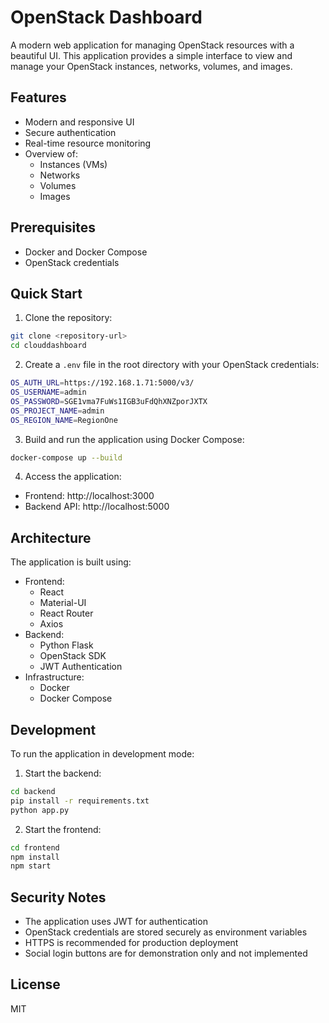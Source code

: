 # OpenStack Dashboard

A modern web application for managing OpenStack resources with a beautiful UI. This application provides a simple interface to view and manage your OpenStack instances, networks, volumes, and images.

## Features

- Modern and responsive UI
- Secure authentication
- Real-time resource monitoring
- Overview of:
  - Instances (VMs)
  - Networks
  - Volumes
  - Images

## Prerequisites

- Docker and Docker Compose
- OpenStack credentials

## Quick Start

1. Clone the repository:
```bash
git clone <repository-url>
cd clouddashboard
```

2. Create a `.env` file in the root directory with your OpenStack credentials:
```bash
OS_AUTH_URL=https://192.168.1.71:5000/v3/
OS_USERNAME=admin
OS_PASSWORD=SGE1vma7FuWs1IGB3uFdQhXNZporJXTX
OS_PROJECT_NAME=admin
OS_REGION_NAME=RegionOne
```

3. Build and run the application using Docker Compose:
```bash
docker-compose up --build
```

4. Access the application:
- Frontend: http://localhost:3000
- Backend API: http://localhost:5000

## Architecture

The application is built using:
- Frontend:
  - React
  - Material-UI
  - React Router
  - Axios
- Backend:
  - Python Flask
  - OpenStack SDK
  - JWT Authentication
- Infrastructure:
  - Docker
  - Docker Compose

## Development

To run the application in development mode:

1. Start the backend:
```bash
cd backend
pip install -r requirements.txt
python app.py
```

2. Start the frontend:
```bash
cd frontend
npm install
npm start
```

## Security Notes

- The application uses JWT for authentication
- OpenStack credentials are stored securely as environment variables
- HTTPS is recommended for production deployment
- Social login buttons are for demonstration only and not implemented

## License

MIT 